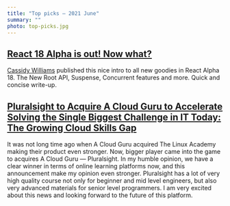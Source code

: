 ```yaml
---
title: "Top picks — 2021 June"
summary: ""
photo: top-picks.jpg
---
```


## [React 18 Alpha is out! Now what?](https://www.netlify.com/blog/2021/06/08/react-18-alpha-is-out-now-what/)

[Cassidy Williams](https://twitter.com/cassidoo) published this nice intro to all new goodies in React Alpha 18. The New Root API, Suspense, Concurrent features and more. Quick and concise write-up.

## [Pluralsight to Acquire A Cloud Guru to Accelerate Solving the Single Biggest Challenge in IT Today: The Growing Cloud Skills Gap](https://acloudguru.com/blog/news/pluralsight-to-acquire-a-cloud-guru)

It was not long time ago when A Cloud Guru acquired The Linux Academy making their product even stronger. Now, bigger player came into the game to acquires A Cloud Guru — Pluralsight. In my humble opinion, we have a clear winner in terms of online learning platforms now, and this announcement make my opinion even stronger. Pluralsight has a lot of very high quality course not only for beginner and mid level engineers, but also very advanced materials for senior level programmers. I am very excited about this news and looking forward to the future of this platform.

## []()
